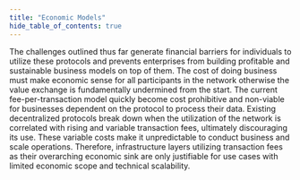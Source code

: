 ```yaml
---
title: "Economic Models"
hide_table_of_contents: true
---
```


<head>
  <title>Economic Models</title>
  <meta
    name="description"
    content=""
  />
</head>

<intro-end />

The challenges outlined thus far generate financial barriers for individuals to utilize these protocols and
prevents enterprises from building profitable and sustainable business models on top of them. The cost of doing business must make economic sense
for all participants in the network otherwise the value exchange is fundamentally undermined from the start. The current fee-per-transaction model
quickly become cost prohibitive and non-viable for businesses dependent on the protocol to process their data. Existing decentralized protocols
break down when the utilization of the network is correlated with rising and variable transaction fees, ultimately discouraging its use.
These variable costs make it unpredictable to conduct business and scale operations. Therefore, infrastructure layers utilizing transaction
fees as their overarching economic sink are only justifiable for use cases with limited economic scope and technical scalability.